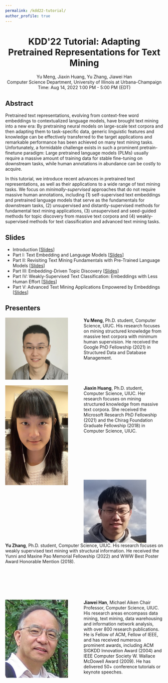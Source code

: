 ```yaml
---
permalink: /kdd22-tutorial/
author_profile: true
---
```


<center>
<h1>
KDD'22 Tutorial: Adapting Pretrained Representations for Text Mining
</h1>
Yu Meng, Jiaxin Huang, Yu Zhang, Jiawei Han<br/>
Computer Science Department, University of Illinois at Urbana-Champaign<br/>
Time: Aug 14, 2022 1:00 PM - 5:00 PM (EDT)
</center>

## Abstract

Pretrained text representations, evolving from context-free word embeddings to contextualized language models, have brought text mining into a new era: 
By pretraining neural models on large-scale text corpora and then adapting them to task-specific data, generic linguistic features and knowledge can be effectively transferred to the target applications and remarkable performance has been achieved on many text mining tasks.
Unfortunately, a formidable challenge exists in such a prominent pretrain-finetune paradigm: Large pretrained language models (PLMs) usually require a massive amount of training data for stable fine-tuning on downstream tasks, while human annotations in abundance can be costly to acquire.

In this tutorial, we introduce recent advances in pretrained text representations, as well as their applications to a wide range of text mining tasks.
We focus on _minimally-supervised_ approaches that do not require massive human annotations, including
(1) self-supervised text embeddings and pretrained language models that serve as the fundamentals for downstream tasks, 
(2) unsupervised and distantly-supervised methods for fundamental text mining applications,
(3) unsupervised and seed-guided methods for topic discovery from massive text corpora
and (4) weakly-supervised methods for text classification and advanced text mining tasks.


## Slides

* Introduction \[[Slides](/files/kdd22-tutorial/Part0.pdf)\]
* Part I: Text Embedding and Language Models \[[Slides](/files/kdd22-tutorial/Part1.pdf)\]
* Part II: Revisiting Text Mining Fundamentals with Pre-Trained Language Models \[[Slides](/files/kdd22-tutorial/Part2.pdf)\]
* Part III: Embedding-Driven Topic Discovery \[[Slides](/files/kdd22-tutorial/Part3.pdf)\]
* Part IV: Weakly-Supervised Text Classification: Embeddings with Less Human Effort \[[Slides](/files/kdd22-tutorial/Part4.pdf)\]
* Part V: Advanced Text Mining Applications Empowered by Embeddings \[[Slides](/files/kdd22-tutorial/Part5.pdf)\]

## Presenters

<img align="left" img src="/images/Yu_Meng.jpg" alt="Yu Meng" style="width: 200px;margin-right:50px;"/>**Yu Meng**, Ph.D. student, Computer Science, UIUC. His research focuses on mining structured knowledge from massive text corpora with minimum human supervision. He received the Google PhD Fellowship (2021) in Structured Data and Database Management.

<br/>
<br/>
<br/>

<img align="left" img src="/images/Jiaxin_Huang.jpg" alt="Jiaxin Huang" style="width: 200px;margin-right:50px;"/>**Jiaxin Huang**, Ph.D. student, Computer Science, UIUC. Her research focuses on mining structured knowledge from massive text corpora. She received the Microsoft Research PhD Fellowship (2021) and the Chirag Foundation Graduate Fellowship (2018) in Computer Science, UIUC.

<br/>
<br/>
<br/>
<br/>
<br/>
<br/>
<br/>

<img align="left" img src="/images/Yu_Zhang.png" alt="Yu Zhang" style="width: 200px;margin-right:50px;"/>**Yu Zhang**, Ph.D. student, Computer Science, UIUC. His research focuses on weakly supervised text mining with structural information. He received the Yunni and Maxine Pao Memorial Fellowship (2022) and WWW Best Poster Award Honorable Mention (2018).

<br/>
<br/>
<br/>
<br/>
<br/>

<img align="left" img src="/images/Jiawei_Han.jpg" alt="Jiawei Han" style="width: 200px;margin-right:50px;"/>**Jiawei Han**, Michael Aiken Chair Professor, Computer Science, UIUC. His research areas encompass data mining, text mining, data warehousing and information network analysis, with over 800 research publications. He is Fellow of ACM, Fellow of IEEE, and has received numerous prominent awards, including ACM SIGKDD Innovation Award (2004) and IEEE Computer Society W. Wallace McDowell Award (2009). He has delivered 50+ conference tutorials or keynote speeches.
